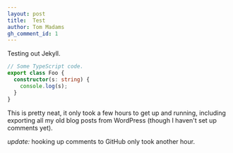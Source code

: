 ```yaml
---
layout: post
title:  Test
author: Tom Madams
gh_comment_id: 1
---
```


Testing out Jekyll.

```ts
// Some TypeScript code.
export class Foo {
  constructor(s: string) {
    console.log(s);
  }
}
```

This is pretty neat, it only took a few hours to get up and running, including
exporting all my old blog posts from WordPress (though I haven't set up
comments yet).

*update:* hooking up comments to GitHub only took another hour.

<script>
  console.log('hello');
</script>

